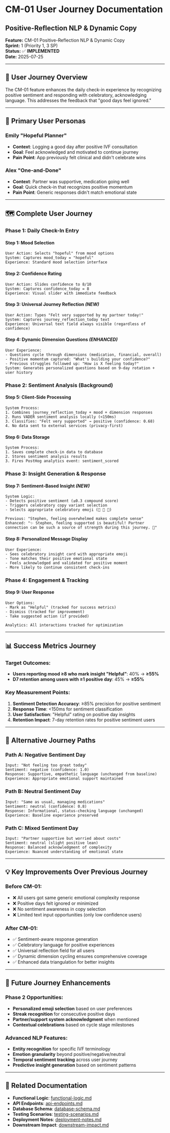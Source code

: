 # CM-01 User Journey Documentation
## Positive-Reflection NLP & Dynamic Copy

**Feature:** CM-01 Positive-Reflection NLP & Dynamic Copy  
**Sprint:** 1 (Priority 1, 3 SP)  
**Status:** ✅ **IMPLEMENTED**  
**Date:** 2025-07-25  

---

## 🎯 User Journey Overview

The CM-01 feature enhances the daily check-in experience by recognizing positive sentiment and responding with celebratory, acknowledging language. This addresses the feedback that "good days feel ignored."

---

## 👤 Primary User Personas

### **Emily "Hopeful Planner"**
- **Context**: Logging a good day after positive IVF consultation  
- **Goal**: Feel acknowledged and motivated to continue journey  
- **Pain Point**: App previously felt clinical and didn't celebrate wins  

### **Alex "One-and-Done"**  
- **Context**: Partner was supportive, medication going well  
- **Goal**: Quick check-in that recognizes positive momentum  
- **Pain Point**: Generic responses didn't match emotional state  

---

## 🗺️ Complete User Journey

### **Phase 1: Daily Check-In Entry**

#### **Step 1: Mood Selection**
```
User Action: Selects "hopeful" from mood options
System: Captures mood_today = "hopeful"
Experience: Standard mood selection interface
```

#### **Step 2: Confidence Rating**
```
User Action: Slides confidence to 8/10
System: Captures confidence_today = 8
Experience: Visual slider with immediate feedback
```

#### **Step 3: Universal Journey Reflection** *(NEW)*
```
User Action: Types "Felt very supported by my partner today!"
System: Captures journey_reflection_today text
Experience: Universal text field always visible (regardless of confidence)
```

#### **Step 4: Dynamic Dimension Questions** *(ENHANCED)*
```
User Experience: 
- Questions cycle through dimensions (medication, financial, overall)
- Positive momentum captured: "What's building your confidence?"  
- Previous struggles followed up: "How is X feeling today?"
System: Generates personalized questions based on 9-day rotation + user history
```

### **Phase 2: Sentiment Analysis (Background)**

#### **Step 5: Client-Side Processing**
```
System Process:
1. Combines journey_reflection_today + mood + dimension responses
2. Runs VADER sentiment analysis locally (<150ms)
3. Classifies: "Felt very supported" → positive (confidence: 0.68)
4. No data sent to external services (privacy-first)
```

#### **Step 6: Data Storage**
```
System Process:
1. Saves complete check-in data to database
2. Stores sentiment analysis results
3. Fires PostHog analytics event: sentiment_scored
```

### **Phase 3: Insight Generation & Response**

#### **Step 7: Sentiment-Based Insight** *(NEW)*
```
System Logic:
- Detects positive sentiment (≥0.3 compound score)
- Triggers celebratory copy variant selection
- Selects appropriate celebratory emoji (🎉 💜 🌟)

Previous: "Stephen, feeling overwhelmed makes complete sense"
Enhanced: "✨ Stephen, feeling supported is beautiful! Partner connection can be such a source of strength during this journey. 💜"
```

#### **Step 8: Personalized Message Display**
```
User Experience:
- Sees celebratory insight card with appropriate emoji
- Tone matches their positive emotional state  
- Feels acknowledged and validated for positive moment
- More likely to continue consistent check-ins
```

### **Phase 4: Engagement & Tracking**

#### **Step 9: User Response**
```
User Options:
- Mark as "Helpful" (tracked for success metrics)
- Dismiss (tracked for improvement)
- Take suggested action (if provided)

Analytics: All interactions tracked for optimization
```

---

## 📊 Success Metrics Journey

### **Target Outcomes:**
- **Users reporting mood ≥8 who mark insight "Helpful"**: 40% → **≥55%**
- **D7 retention among users with ≥1 positive day**: 45% → **≥55%**

### **Key Measurement Points:**
1. **Sentiment Detection Accuracy**: ≥85% precision for positive sentiment
2. **Response Time**: <150ms for sentiment classification  
3. **User Satisfaction**: "Helpful" rating on positive day insights
4. **Retention Impact**: 7-day retention rates for positive sentiment users

---

## 🔄 Alternative Journey Paths

### **Path A: Negative Sentiment Day**
```
Input: "Not feeling too great today"
Sentiment: negative (confidence: 1.0)
Response: Supportive, empathetic language (unchanged from baseline)
Experience: Appropriate emotional support maintained
```

### **Path B: Neutral Sentiment Day**  
```
Input: "Same as usual, managing medications"
Sentiment: neutral (confidence: 0.8)
Response: Informational, status-checking language (unchanged)
Experience: Baseline experience preserved
```

### **Path C: Mixed Sentiment Day**
```
Input: "Partner supportive but worried about costs"  
Sentiment: neutral (slight positive lean)
Response: Balanced acknowledgment of complexity
Experience: Nuanced understanding of emotional state
```

---

## 💡 Key Improvements Over Previous Journey

### **Before CM-01:**
- ❌ All users got same generic emotional complexity response
- ❌ Positive days felt ignored or minimized  
- ❌ No sentiment awareness in copy selection
- ❌ Limited text input opportunities (only low confidence users)

### **After CM-01:**
- ✅ Sentiment-aware response generation
- ✅ Celebratory language for positive experiences  
- ✅ Universal reflection field for all users
- ✅ Dynamic dimension cycling ensures comprehensive coverage
- ✅ Enhanced data triangulation for better insights

---

## 🚀 Future Journey Enhancements

### **Phase 2 Opportunities:**
- **Personalized emoji selection** based on user preferences
- **Streak recognition** for consecutive positive days
- **Partner/support system acknowledgment** when mentioned
- **Contextual celebrations** based on cycle stage milestones

### **Advanced NLP Features:**
- **Entity recognition** for specific IVF terminology
- **Emotion granularity** beyond positive/negative/neutral
- **Temporal sentiment tracking** across user journey
- **Predictive insight generation** based on sentiment patterns

---

## 🔗 Related Documentation

- **Functional Logic**: [functional-logic.md](./functional-logic.md)
- **API Endpoints**: [api-endpoints.md](./api-endpoints.md)  
- **Database Schema**: [database-schema.md](./database-schema.md)
- **Testing Scenarios**: [testing-scenarios.md](./testing-scenarios.md)
- **Deployment Notes**: [deployment-notes.md](./deployment-notes.md)
- **Downstream Impact**: [downstream-impact.md](./downstream-impact.md) 